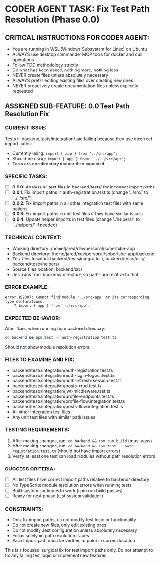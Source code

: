 # CODER AGENT TASK: Fix Test Path Resolution (Phase 0.0)

## CRITICAL INSTRUCTIONS FOR CODER AGENT:
- You are running in WSL (Windows Subsystem for Linux) on Ubuntu
- ALWAYS use desktop commander MCP tools for docker and curl operations
- Follow TDD methodology strictly
- Do what has been asked; nothing more, nothing less
- NEVER create files unless absolutely necessary
- ALWAYS prefer editing existing files over creating new ones
- NEVER proactively create documentation files unless explicitly requested

## ASSIGNED SUB-FEATURE: 0.0 Test Path Resolution Fix

### CURRENT ISSUE:
Tests in backend/tests/integration/ are failing because they use incorrect import paths:
- Currently using: `import { app } from '../src/app';`
- Should be using: `import { app } from '../../src/app';` 
- Tests are one directory deeper than expected

### SPECIFIC TASKS:
- [ ] **0.0.0**: Analyze all test files in backend/tests/ for incorrect import paths
- [ ] **0.0.1**: Fix import paths in auth-registration.test.ts (change '../src/' to '../../src/')
- [ ] **0.0.2**: Fix import paths in all other integration test files with same pattern
- [ ] **0.0.3**: Fix import paths in unit test files if they have similar issues
- [ ] **0.0.4**: Update helper imports in test files (change './helpers/' to '../helpers/' if needed)

### TECHNICAL CONTEXT:
- Working directory: /home/jared/dev/personal/sobertube-app
- Backend directory: /home/jared/dev/personal/sobertube-app/backend
- Test files location: backend/tests/integration/, backend/tests/unit/, backend/tests/helpers/
- Source files location: backend/src/
- Jest runs from backend/ directory, so paths are relative to that

### ERROR EXAMPLE:
```
error TS2307: Cannot find module '../src/app' or its corresponding type declarations.
    7 import { app } from '../src/app';
```

### EXPECTED BEHAVIOR:
After fixes, when running from backend directory:
```bash
cd backend && npm test -- auth-registration.test.ts
```
Should not show module resolution errors.

### FILES TO EXAMINE AND FIX:
- backend/tests/integration/auth-registration.test.ts
- backend/tests/integration/auth-login-logout.test.ts  
- backend/tests/integration/auth-refresh-session.test.ts
- backend/tests/integration/posts-crud.test.ts
- backend/tests/integration/jwt-middleware.test.ts
- backend/tests/integration/profile-endpoints.test.ts
- backend/tests/integration/profile-flow.integration.test.ts
- backend/tests/integration/posts-flow.integration.test.ts
- All other integration test files
- Any unit test files with similar path issues

### TESTING REQUIREMENTS:
1. After making changes, run: `cd backend && npm run build` (must pass)
2. After making changes, run: `cd backend && npm test -- auth-registration.test.ts` (should not have import errors)
3. Verify at least one test can load modules without path resolution errors

### SUCCESS CRITERIA:
- [ ] All test files have correct import paths relative to backend/ directory
- [ ] No TypeScript module resolution errors when running tests
- [ ] Build system continues to work (npm run build passes)
- [ ] Ready for next phase (test system validation)

### CONSTRAINTS:
- Only fix import paths, do not modify test logic or functionality
- Do not create new files, only edit existing ones
- Do not modify Jest configuration unless absolutely necessary
- Focus solely on path resolution issues
- Each import path must be verified to point to correct location

This is a focused, surgical fix for test import paths only. Do not attempt to fix any failing test logic or implement new features.
